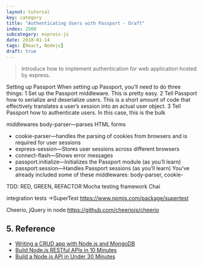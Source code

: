 ```yaml
---
layout: tutorial
key: category
title: "Authenticating Users with Passport - Draft"
index: 2560
subcategory: express-js
date: 2018-01-14
tags: [React, Nodejs]
draft: true
---
```


> Introduce how to implement authentication for web application hosted by express.

Setting up Passport
When setting up Passport, you’ll need to do three things:
1 Set up the Passport middleware. This is pretty easy.
2 Tell Passport how to serialize and deserialize users. This is a short amount of code
that effectively translates a user’s session into an actual user object.
3 Tell Passport how to authenticate users. In this case, this is the bulk

middlewares
body-parser—parses HTML forms
* cookie-parser—handles the parsing of cookies from browsers and is required
for user sessions
* express-session—Stores user sessions across different browsers
* connect-flash—Shows error messages
* passport.initialize—Initializes the Passport module (as you’ll learn)
* passport.session—Handles Passport sessions (as you’ll learn)
You’ve already included some of these middlewares: body-parser, cookie-

TDD: RED, GREEN, REFACTOR
Mocha testing framework
Chai

integration tests ->SuperTest
https://www.npmjs.com/package/supertest

Cheerio, jQuery in node
https://github.com/cheeriojs/cheerio

## 5. Reference
* [Writing a CRUD app with Node.js and MongoDB](https://codeburst.io/writing-a-crud-app-with-node-js-and-mongodb-e0827cbbdafb)
* [Build Node.js RESTful APIs in 10 Minutes](https://www.codementor.io/olatundegaruba/nodejs-restful-apis-in-10-minutes-q0sgsfhbd)
* [Build a Node.js API in Under 30 Minutes](https://medium.freecodecamp.org/building-a-simple-node-js-api-in-under-30-minutes-a07ea9e390d2)
